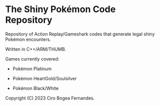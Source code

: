 # The Shiny Pokémon Code Repository
Repository of Action Replay/Gameshark codes that generate legal shiny Pokémon encounters.

Written in C++/ARM/THUMB.

Games currently covered:

 * Pokémon Platinum

 * Pokémon HeartGold/Soulsilver

 * Pokémon Black/White

Copyright (C) 2023 Ciro Bogea Fernandes.


